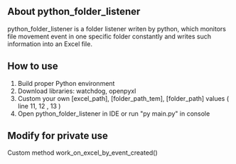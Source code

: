 ## About python_folder_listener

python_folder_listener is a folder listener writen by python, which monitors file movement event in one specific folder constantly and writes such information into an Excel file.

## How to use

1. Build proper Python environment
2. Download libraries: watchdog, openpyxl
3. Custom your own [excel_path], [folder_path_tem], [folder_path] values ( line 11, 12 , 13 )
4. Open python_folder_listener in IDE or run "py main.py" in console

## Modify for private use

Custom method work_on_excel_by_event_created() 